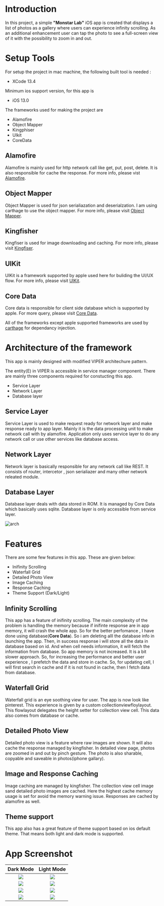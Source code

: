 # Introduction

 In this project,  a simple <B>"Monstar Lab"</B> iOS app is created that displays a list of photos as a gallery where users can experience infinity scrolling. As an additional enhancement user can tap the photo to see a full-screen view of it with the possibility to zoom in and out.

# Setup Tools 
For setup the project in mac machine, the following built tool is needed :
- XCode 13.4

Minimum ios support version, for this app is
- iOS 13.0

The frameworks used for making the project are
- Alamofire
- Object Mapper
- Kingphiser
- UIkit
- CoreData
## Alamofire
Alamofire is mainly used for http network call like get, put, post, delete. It is also responsible for cache the response.  For more info, please vist [Alamofire](https://github.com/Alamofire/Alamofire).

## Object Mapper
Object Mapper is used for json serialiazation and deserialzation. I am using carthage to use the object mapper. For more info, please visit [Object Mapper](https://github.com/tristanhimmelman/ObjectMapper).


## Kingfisher
Kingfiser is used for image downloading and caching. For more info, please visit [Kingfiser](https://github.com/onevcat/Kingfisher).

## UIKit
UIKit is a framework supported by apple used here for buliding the UI/UX flow. For more info, please visit [UIKit](https://developer.apple.com/documentation/uikit).

## Core Data
Core data is responsible for client side database which is supported by apple. For more query, please visit [Core Data](https://developer.apple.com/documentation/coredata).

All of the frameworks except apple supported frameworks are used by [carthage](https://github.com/Carthage/Carthage) for dependancy injection.

# Architecture of the framework

This app is mainly designed with modified VIPER architechure pattern. 

The entity(E) in VIPER is accessible in service manager component. There are mainly three components required for constucting this app.
- Service Layer
- Network Layer
- Database layer


## Service Layer
Service Layer is used to make request ready for network layer and make response ready to app layer. Mainly it is the data processing unit to make network call with by alamofire. Application only uses service layer to do any network call or use other services like database access.


## Network Layer
Network layer is basically responsible for any network call like REST. It consists of router, intercetor , json serialiazer and many other network releated module.


## Database Layer
Database layer deals with data stored in ROM. It is managed by Core Data which basically uses sqlite. Database layer is only accessible from service layer. 


![arch](/Resource/arch.png)


#  Features

There are some few features in this app. These are given below:
- Inifinity Scrolling
- Waterfall Grid
- Detailed Photo View
- Image Caching
- Response Caching
- Theme Support (Dark/Light)

## Infinity Scrolling

This app has a feature of inifinity scrolling. The main complexity of the problem is handling the memory because if inifinte response are in app memory, it will crash the whole app. So for the better perfomance ,  I have done using database(<B>Core Data</B>). So i am deleting alll the database info in launching the app. Then, in success response i will store all the data in database based on id. And when cell needs information, it will fetch the information from database. So app memory is not increased. It is a  bit slower approach. So, for increasing the performance and better user experience , I prefetch the data and store in cache. So, for updating cell, I will first search in cache and if it is not found in cache, then I fetch data from database.


## Waterfall Grid
Waterfall grid is an eye soothing view for user. The app is now look like pinterest. This experience is given by a custom collectionviewfloylayout. This flowlayout delegates the height setter for collection view cell. This data also comes from database or cache.

## Detailed Photo View
Detailed photo view is a feature where raw images are shown. It will also cache the response managed by kingfisher. In detailed view page, photos are zoomed in and out by pinch gesture. The photo is also sharable, copyable and saveable in photos(iphone gallary).

## Image and Response Caching
Image caching are managed by kingfisher. The collection view cell image sand detailed photo images are cached. Here the highest cache memory usage is set for avoid the memory warning issue. Responses are cached by alamofire as well.




## Theme support

This app also has a great feature of theme support based on ios default theme. That means both light and dark mode is supported.


# App Screenshot

Dark Mode             |  Light Mode
:-------------------------:|:-------------------------:
![](/Resource/dark_mode/IMG_2992_iphone13blue_portrait.png)  |  ![](/Resource/light_mode/IMG_2997_iphone13blue_portrait.png)
![](/Resource/dark_mode/IMG_2993_iphone13blue_portrait.png) |![](/Resource/light_mode/IMG_2998_iphone13blue_portrait.png)
![](/Resource/dark_mode/IMG_2994_iphone13blue_portrait.png) | ![](/Resource/light_mode/IMG_3001_iphone13blue_portrait.png)
![](/Resource/dark_mode/IMG_2996_iphone13blue_portrait.png) |![](/Resource/light_mode/IMG_3003_iphone13blue_portrait.png)

